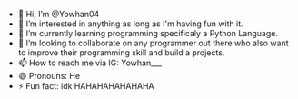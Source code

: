 - 👋 Hi, I’m @Yowhan04
- 👀 I’m interested in anything as long as I'm having fun with it.
- 🌱 I’m currently learning programming specificaly a Python Language.
- 💞️ I’m looking to collaborate on any programmer out there who also want to improve their programming skill and build a projects.
- 📫 How to reach me via IG: Yowhan___
- 😄 Pronouns: He
- ⚡ Fun fact: idk HAHAHAHAHAHAHA

<!---
Yowhan04/Yowhan04 is a ✨ special ✨ repository because its `README.md` (this file) appears on your GitHub profile.
You can click the Preview link to take a look at your changes.
--->
